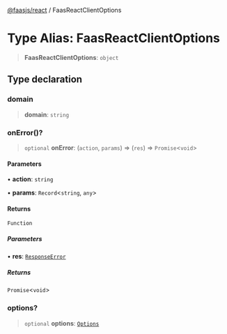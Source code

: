 [@faasjs/react](../README.md) / FaasReactClientOptions

# Type Alias: FaasReactClientOptions

> **FaasReactClientOptions**: `object`

## Type declaration

### domain

> **domain**: `string`

### onError()?

> `optional` **onError**: (`action`, `params`) => (`res`) => `Promise`\<`void`\>

#### Parameters

• **action**: `string`

• **params**: `Record`\<`string`, `any`\>

#### Returns

`Function`

##### Parameters

• **res**: [`ResponseError`](../classes/ResponseError.md)

##### Returns

`Promise`\<`void`\>

### options?

> `optional` **options**: [`Options`](Options.md)
